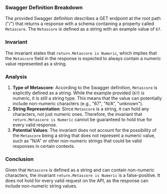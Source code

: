 ### Swagger Definition Breakdown
The provided Swagger definition describes a GET endpoint at the root path ("/") that returns a response with a schema containing a property called `Metascore`. The `Metascore` is defined as a string with an example value of `67`.

### Invariant
The invariant states that `return.Metascore is Numeric`, which implies that the `Metascore` field in the response is expected to always contain a numeric value represented as a string.

### Analysis
1. **Type of Metascore**: According to the Swagger definition, `Metascore` is explicitly defined as a string. While the example provided (`67`) is numeric, it is still a string type. This means that the value can potentially include non-numeric characters (e.g., "67", "N/A", "unknown"). 
2. **String Representation**: Since `Metascore` is a string, it can hold any characters, not just numeric ones. Therefore, the invariant that `return.Metascore is Numeric` cannot be guaranteed to hold true for every valid response. 
3. **Potential Values**: The invariant does not account for the possibility of the `Metascore` being a string that does not represent a numeric value, such as "N/A" or other non-numeric strings that could be valid responses in certain contexts.

### Conclusion
Given that `Metascore` is defined as a string and can contain non-numeric characters, the invariant `return.Metascore is Numeric` is a false-positive. It does not hold for every valid request on the API, as the response can include non-numeric string values.
